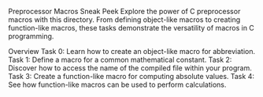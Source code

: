 Preprocessor Macros Sneak Peek
Explore the power of C preprocessor macros with this directory. From defining object-like macros to creating function-like macros, these tasks demonstrate the versatility of macros in C programming.

Overview
Task 0: Learn how to create an object-like macro for abbreviation.
Task 1: Define a macro for a common mathematical constant.
Task 2: Discover how to access the name of the compiled file within your program.
Task 3: Create a function-like macro for computing absolute values.
Task 4: See how function-like macros can be used to perform calculations.
